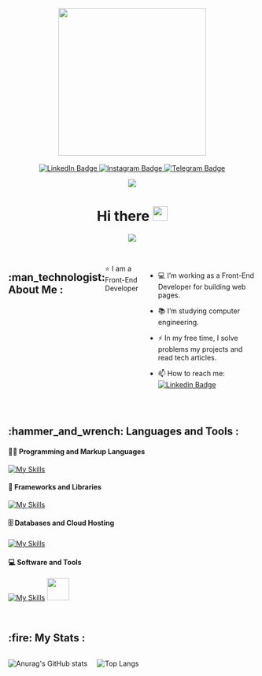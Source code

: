 <!-- header -->
<div align="center">

  <!-- gif -->
  <div id="header" align="center">
    <img src="https://media.giphy.com/media/u2pmTWUi0MXjyrMaVj/giphy.gif" width="300"/>
    <!-- <img src="https://cdn.dribbble.com/users/1158097/screenshots/4591473/developer-gif.gif" width="400"/> -->
  </div> <br/>

  <!-- social media -->
  <div id="badges">
    <a href="https://www.linkedin.com/in/m-amin-b-475614229">
      <img src="https://img.shields.io/badge/LinkedIn-blue?style=for-the-badge&logo=linkedin&logoColor=white" alt="LinkedIn Badge"/>
    </a>
    <a href="https://www.instagram.com/m.amin.b7official">
      <img src="https://img.shields.io/badge/Instagram-E4405F?style=for-the-badge&logo=instagram&logoColor=white" alt="Instagram Badge"/>
    </a>
    <a href="https://t.me/m_amin_b7official">
      <img src="https://img.shields.io/badge/Telegram-2CA5E0?style=for-the-badge&logo=telegram&logoColor=white" alt="Telegram Badge"/>
    </a>
  </div>

  <!-- profile view -->
  [![](https://visitcount.itsvg.in/api?id=m-amin-b&icon=1&color=5)](https://visitcount.itsvg.in)

  <!-- hello -->
  <h1>
    Hi there
    <img src="https://media.giphy.com/media/hvRJCLFzcasrR4ia7z/giphy.gif" width="30px"/>
  </h1>

  <!-- coder gif -->
  <!-- <img src="https://media.giphy.com/media/qEqiI3Oq7vBkoE236M/giphy.gif" width="300"/> -->

  <!-- Total Contributions  -->
  ![](https://github-readme-streak-stats.herokuapp.com/?user=m-amin-b&theme=monokai&hide_border=false)<br/>
  
</div><br/>

<!--  About Me -->
<div style="display:flex;" align="left">
  <h2>:man_technologist: About Me :</h2><br/>
  
  ⭐ I am a Front-End Developer

  - :computer: I’m working as a Front-End Developer for building web pages.

  - :books: I’m studying computer engineering.

  - :zap: In my free time, I solve problems my projects and read tech articles.

  - :mailbox: How to reach me: [![Linkedin Badge](https://img.shields.io/badge/m.amin.b-blue?style=flat&logo=Linkedin&logoColor=white)](https://www.linkedin.com/in/m-amin-b-475614229)

</div><br/>

<!--  Languages and Tools -->
<h2 align="left">:hammer_and_wrench: Languages and Tools :</h2>

  #### 👨‍💻 Programming and Markup Languages ####
  [![My Skills](https://skillicons.dev/icons?i=js,html,css)](https://skillicons.dev)
    
  #### 🧰 Frameworks and Libraries ####
  [![My Skills](https://skillicons.dev/icons?i=tailwind,sass)](https://skillicons.dev)
    
  #### 🗄️ Databases and Cloud Hosting ####
  [![My Skills](https://skillicons.dev/icons?i=firebase,mysql,mongo)](https://skillicons.dev)
    
  #### 💻 Software and Tools ####
  [![My Skills](https://skillicons.dev/icons?i=figma,vscode,git,webpack)](https://skillicons.dev)
  <img src="https://cdn.jsdelivr.net/gh/devicons/devicon/icons/npm/npm-original-wordmark.svg" width="45px" />&nbsp;
    
</div><br/>

<!--  Stats -->
<h2 align="left">:fire: My Stats :</h2>
<div style="display:flex;" align="left" class="stats">
  
  ![Anurag's GitHub stats](https://github-readme-stats.vercel.app/api?username=m-amin-b&theme=monokai&show_icons=true) &nbsp;&nbsp;&nbsp;
  ![Top Langs](https://github-readme-stats.vercel.app/api/top-langs/?username=m-amin-b&layout=compact&theme=monokai)
  
</div>

<!--  repos -->
<!-- 
<a href="https://github.com/m-amin-b/test-code">
  <img align="center" src="https://github-readme-stats.vercel.app/api/pin/?username=m-amin-b&repo=test-code&theme=monokai&show" />
</a>
-->
